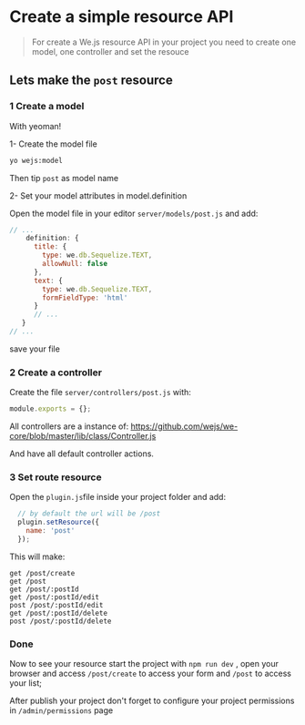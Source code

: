 # Create a simple resource API

> For create a We.js resource API in your project you need to create one model, one controller and set the resouce

## Lets make the `post` resource

### 1 Create a model

With yeoman!

1- Create the model file
```sh
yo wejs:model
```
Then tip `post` as model name

2- Set your model attributes in model.definition

Open the model file in your editor `server/models/post.js` and add:

```js
// ...
    definition: {
      title: {
        type: we.db.Sequelize.TEXT,
        allowNull: false
      },
      text: {
        type: we.db.Sequelize.TEXT,
        formFieldType: 'html'
      }
      // ...
   }
// ...
```

save your file

### 2 Create a controller

Create the file `server/controllers/post.js` with:

```js 
module.exports = {};
```

All controllers are a instance of: https://github.com/wejs/we-core/blob/master/lib/class/Controller.js

And have all default controller actions.

### 3 Set route resource

Open the `plugin.js`file inside your project folder and add:

```js
  // by default the url will be /post
  plugin.setResource({
    name: 'post'
  });
```

This will make:

```
get /post/create
get /post
get /post/:postId
get /post/:postId/edit
post /post/:postId/edit
get /post/:postId/delete
post /post/:postId/delete
```

### Done 

Now to see your resource start the project with `npm run dev` , open your browser and access `/post/create` to access your form and `/post` to access your list;

After publish your project don't forget to configure your project permissions in `/admin/permissions` page



